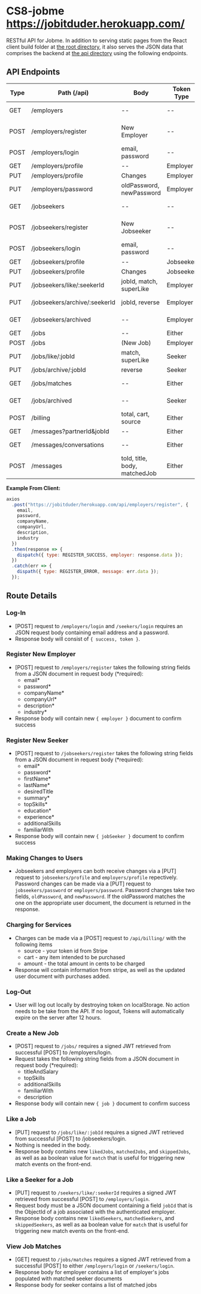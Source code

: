 # CS8-jobme   https://jobitduder.herokuapp.com/

RESTful API for Jobme. In addition to serving static pages from the React client build folder at [the root directory](https://jobitduder.herokuapp.com/), it also serves the JSON data that comprises the backend at [the api directory](https://jobitduder.herokuapp.com/api/) using the following endpoints.

## API Endpoints

| Type | Path (/api)                | Body                     | Token Type | Response             |
| ---- | -------------------------- | ------------------------ | ---------- | -------------------- |
| GET  | /employers                 | --                       | --         | List of Employers    |
| POST | /employers/register        | New Employer             | --         | New Employer, token  |
| POST | /employers/login           | email, password          | --         | Success, Token       |
| GET  | /employers/profile         | --                       | Employer   | Employer             |
| PUT  | /employers/profile         | Changes                  | Employer   | Changes              |
| PUT  | /employers/password        | oldPassword, newPassword | Employer   | Employer             |
| GET  | /jobseekers                | --                       | --         | List of jobseekers   |
| POST | /jobseekers/register       | New Jobseeker            | --         | New Jobseeker, token |
| POST | /jobseekers/login          | email, password          | --         | Success, Token       |
| GET  | /jobseekers/profile        | --                       | Jobseeker  | Jobseeker            |
| PUT  | /jobseekers/profile        | Changes                  | Jobseeker  | Changes              |
| PUT  | /jobseekers/like/:seekerId | jobId, match, superLike  | Employer   | Match                |
| PUT  | /jobseekers/archive/:seekerId | jobId, reverse        | Employer    | jobId, seekerId     |
| GET  | /jobseekers/archived       | --                       | Employer   | Archived Seekers     |
| GET  | /jobs                      | --                       | Either     | Jobs                 |
| POST | /jobs                      | (New Job)                | Employer   | New Job              |
| PUT  | /jobs/like/:jobId          | match, superLike         | Seeker     | Match                |
| PUT  | /jobs/archive/:jobId       | reverse                  | Seeker     | jobId                |
| GET  | /jobs/matches              | --                       | Either     | Matched Jobs         |
| GET  | /jobs/archived             | --                       | Seeker     | Archived Jobs        |
| POST | /billing                   | total, cart, source      | Either     | Sucess/Error         |
| GET  | /messages?partnerId&jobId            | --     | Either     | Messages          |
| GET  | /messages/conversations    | --                       | Either     | Messages (truncated)          |
| POST | /messages                  | toId, title, body, matchedJob      | Either     | Message         |


**Example From Client:**

```javascript
axios
  .post("https://jobitduder/herokuapp.com/api/employers/register", {
    email,
    password,
    companyName,
    companyUrl,
    description,
    industry
  })
  .then(response => {
    dispatch({ type: REGISTER_SUCCESS, employer: response.data });
  })
  .catch(err => {
    dispath({ type: REGISTER_ERROR, message: err.data });
  });
```

## Route Details

### Log-In

- [POST] request to `/employers/login` and `/seekers/login` requires an JSON request body containing email address and a password.
- Response body will consist of `{ success, token }`.

### Register New Employer

- [POST] request to `/employers/register` takes the following string fields from a JSON document in request body (\*required):
  - email\*
  - password\*
  - companyName\*
  - companyUrl\*
  - description\*
  - industry\*
- Response body will contain new `{ employer }` document to confirm success

### Register New Seeker

- [POST] request to `/jobseekers/register` takes the following string fields from a JSON document in request body (\*required):
  - email\*
  - password\*
  - firstName\*
  - lastName\*
  - desiredTitle
  - summary\*
  - topSkills\*
  - education\*
  - experience\*
  - additionalSkills
  - familiarWith
- Response body will contain new `{ jobSeeker }` document to confirm success

### Making Changes to Users

- Jobseekers and employers can both receive changes via a [PUT] request to `jobseekers/profile` and `employers/profile` repectively. Password changes can be made via a [PUT] request to `jobseekers/password` or `employers/password`. Password changes take two fields, `oldPassword`, and `newPassword`. If the oldPassword matches the one on the appropriate user document, the document is returned in the response.

### Charging for Services

- Charges can be made via a [POST] request to `/api/billing/` with the following items
  - source - your token id from Stripe
  - cart - any item intended to be purchased
  - amount - the total amount in cents to be charged
- Response will contain information from stripe, as well as the updated user document with purchases added.

### Log-Out

- User will log out locally by destroying token on localStorage. No action needs to be take from the API. If no logout, Tokens will automatically expire on the server after 12 hours.

### Create a New Job

- [POST] request to `/jobs/` requires a signed JWT retrieved from successful [POST] to /employers/login.
- Request takes the following string fields from a JSON document in request body (\*required):
  - titleAndSalary
  - topSkills
  - additionalSkills
  - familiarWith
  - description
- Response body will contain new `{ job }` document to confirm success

### Like a Job

- [PUT] request to `/jobs/like/:jobId` requires a signed JWT retrieved from successful [POST] to /jobseekers/login.
- Nothing is needed in the body.
- Response body contains new `likedJobs`, `matchedJobs`, and `skippedJobs`, as well as aa boolean value for `match` that is useful for triggering new match events on the front-end.

### Like a Seeker for a Job

- [PUT] request to `/seekers/like/:seekerId` requires a signed JWT retrieved from successful [POST] to `/employers/login`.
- Request body must be a JSON document containing a field `jobId` that is the ObjectId of a job associated with the authenticated employer.
- Response body contains new `likedSeekers`, `matchedSeekers`, and `skippedSeekers`, as well as aa boolean value for `match` that is useful for triggering new match events on the front-end.

### View Job Matches

- [GET] request to `/jobs/matches` requires a signed JWT retrieved from a successful [POST] to either `/employers/login` or `/seekers/login`.
- Response body for employer contains a list of employer's jobs populated with matched seeker documents
- Response body for seeker contains a list of matched jobs
